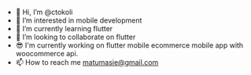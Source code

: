 - 👋 Hi, I’m @ctokoli
- 👀 I’m interested in mobile development
- 🌱 I’m currently learning flutter
- 💞️ I’m looking to collaborate on flutter
- 😎 I'm currently working on flutter mobile ecommerce mobile app with woocommerce api.
- 📫 How to reach me matumasie@gmail.com

<!---
ctokoli/ctokoli is a ✨ special ✨ repository because its `README.md` (this file) appears on your GitHub profile.
You can click the Preview link to take a look at your changes.
--->
